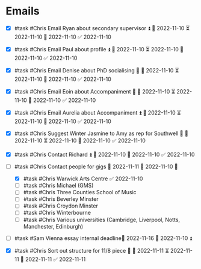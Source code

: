 # Emails
- [x] #task #Chris Email Ryan about secondary supervisor ⏫ 🛫 2022-11-10 ⏳ 2022-11-10 📅 2022-11-10 ✅ 2022-11-10
- [x] #task #Chris Email Paul about profile ⏫ 🛫 2022-11-10 ⏳ 2022-11-10 📅 2022-11-10 ✅ 2022-11-10
- [x] #task #Chris Email Denise about PhD socialising 🔽 🛫 2022-11-10 ⏳ 2022-11-10 📅 2022-11-10 ✅ 2022-11-10
- [x] #task #Chris Email Eoin about Accompaniment 🔼 🛫 2022-11-10 ⏳ 2022-11-10 📅 2022-11-10 ✅ 2022-11-10
- [x] #task #Chris Email Aurelia about Accompaniment ⏫ 🛫 2022-11-10 ⏳ 2022-11-10 📅 2022-11-10 ✅ 2022-11-10
- [x] #task #Chris Suggest Winter Jasmine to Amy as rep for Southwell 🔼 🛫 2022-11-10 ⏳ 2022-11-10 📅 2022-11-10 ✅ 2022-11-10
- [x] #task #Chris Contact Richard ⏫ 🛫 2022-11-10 📅 2022-11-10 ✅ 2022-11-10
- [ ] #task #Chris Contact people for gigs 📅 2022-11-11 🛫 2022-11-10 🔼 
	- [x] #task #Chris Warwick Arts Centre ✅ 2022-11-10
	- [ ] #task #Chris Michael (GMS)
	- [ ] #task #Chris Three Counties School of Music
	- [ ] #task #Chris Beverley Minster
	- [ ] #task #Chris Croydon Minster
	- [ ] #task #Chris Winterbourne
	- [ ] #task #Chris Various universities (Cambridge, Liverpool, Notts, Manchester, Edinburgh)
- [ ] #task #Sam Vienna essay internal deadline📅 2022-11-16 🛫 2022-11-10 ⏫ 
- [x] #task #Chris Sort out structure for 11/8 piece 🔽 🛫 2022-11-11 ⏳ 2022-11-11 📅 2022-11-11 ✅ 2022-11-11

